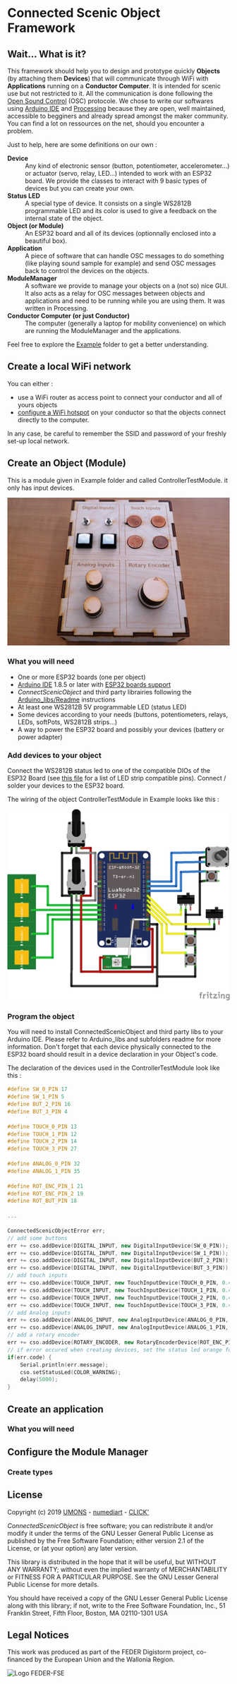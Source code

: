 # Connected Scenic Object Framework

## Wait... What is it?
This framework should help you to design and prototype quickly **Objects** (by attaching them **Devices**) that will 
communicate through WiFi with **Applications** running on a **Conductor Computer**. 
It is intended for scenic use but not restricted to it. All the communication is done following the 
[Open Sound Control](http://opensoundcontrol.org/) (OSC) protocole. 
We chose to write our softwares using [Arduino IDE](https://www.arduino.cc/en/Main/Software)
and [Processing](https://processing.org/) because they are open, well maintained, accessible to begginers and
already spread amongst the maker community. You can find a lot on ressources on the net,
should you encounter a problem.

Just to help, here are some definitions on our own :
<DL>
	<DT><STRONG>Device</STRONG>
	<DD>Any kind of electronic sensor (button, potentiometer, accelerometer...) or actuator (servo, relay, LED...)
	intended to work with an ESP32 board. We provide the classes to interact with 9 basic types of devices 
	but you can create your own.
	<DT><STRONG>Status LED</STRONG>
	<DD>A special type of device. It consists on a single WS2812B programmable LED and its color is used
	to give a feedback on the internal state of the object.
	<DT><STRONG>Object (or Module)</STRONG>
	<DD>An ESP32 board and all of its devices (optionnally enclosed into a beautiful box).
	<DT><STRONG>Application</STRONG>
	<DD>A piece of software that can handle OSC messages to do something (like playing sound sample for example) 
	and send OSC messages back to control the devices on the objects.
	<DT><STRONG>ModuleManager</STRONG>
	<DD>A software we provide to manage your objects on a (not so) nice GUI. 
	It also acts as a relay for OSC messages between objects and applications and need to be running while you
	are using them. It was written in Processing.
	<DT><STRONG>Conductor Computer (or just Conductor)</STRONG>
	<DD>The computer (generally a laptop for mobility convenience) on which are running the ModuleManager 
	and the applications.
</DL>

Feel free to explore the [Example](Example/) folder to get a better understanding.


## Create a local WiFi network
You can either :
* use a WiFi router as access point to connect your conductor and all of yours objects 
* [configure a WiFi hotspot](https://www.howtogeek.com/214080/how-to-turn-your-windows-pc-into-a-wi-fi-hotspot/) 
on your conductor so that the objects connect directly to the computer.

In any case, be careful to remember the SSID and password of your freshly set-up local network.



## Create an Object (Module)

This is a module given in Example folder and called ControllerTestModule. it only has input devices.

![ControllerTestModule in its case](pictures/ControllerTestModule.JPG)

### What you will need
* One or more ESP32 boards (one per object)
* [Arduino IDE](https://www.arduino.cc/en/main/software) 1.8.5 or later 
with [ESP32 boards support](https://github.com/espressif/arduino-esp32#installation-instructions)
* *ConnectScenicObject* and third party librairies following the [Arduino_libs/Readme](Arduino_libs/) instructions
* At least one WS2812B 5V programmable LED (status LED)
* Some devices according to your needs (buttons, potentiometers, relays, LEDs, softPots, WS2812B strips...)
* A way to power the ESP32 board and possibly your devices (battery or power adapter)

### Add devices to your object
Connect the WS2812B status led to one of the compatible DIOs of the ESP32 Board 
(see [this file](Arduino_libs/ConnectedScenicObject/AvailableDevicePins.h) for a list of LED strip compatible pins).
Connect / solder your devices to the ESP32 board.

The wiring of the object ControllerTestModule in Example looks like this : 

![ControllerTestModule wiring](Example/ObjectsHardware/ControllerTestModule_bb.png)

### Program the object
You will need to install ConnectedScenicObject and third party libs to your Arduino IDE.
Please refer to Arduino_libs and subfolders readme for more information.
Don't forget that each device physically connected to the ESP32 board should result in a 
device declaration in your Object's code.

The declaration of the devices used in the ControllerTestModule look like this :

```cpp
#define SW_0_PIN 17
#define SW_1_PIN 5
#define BUT_2_PIN 16
#define BUT_3_PIN 4

#define TOUCH_0_PIN 13
#define TOUCH_1_PIN 12
#define TOUCH_2_PIN 14
#define TOUCH_3_PIN 27

#define ANALOG_0_PIN 32
#define ANALOG_1_PIN 35

#define ROT_ENC_PIN_1 21
#define ROT_ENC_PIN_2 19
#define ROT_BUT_PIN 18

...

ConnectedScenicObjectError err;
// add some buttons
err += cso.addDevice(DIGITAL_INPUT, new DigitalInputDevice(SW_0_PIN));
err += cso.addDevice(DIGITAL_INPUT, new DigitalInputDevice(SW_1_PIN));
err += cso.addDevice(DIGITAL_INPUT, new DigitalInputDevice(BUT_2_PIN));
err += cso.addDevice(DIGITAL_INPUT, new DigitalInputDevice(BUT_3_PIN));
// add touch inputs
err += cso.addDevice(TOUCH_INPUT, new TouchInputDevice(TOUCH_0_PIN, 0.45, 5));
err += cso.addDevice(TOUCH_INPUT, new TouchInputDevice(TOUCH_1_PIN, 0.45, 5));
err += cso.addDevice(TOUCH_INPUT, new TouchInputDevice(TOUCH_2_PIN, 0.45, 5));
err += cso.addDevice(TOUCH_INPUT, new TouchInputDevice(TOUCH_3_PIN, 0.45, 5));
// add Analog inputs
err += cso.addDevice(ANALOG_INPUT, new AnalogInputDevice(ANALOG_0_PIN, 0.01, 5));
err += cso.addDevice(ANALOG_INPUT, new AnalogInputDevice(ANALOG_1_PIN, 0.01, 5));
// add a rotary encoder
err += cso.addDevice(ROTARY_ENCODER, new RotaryEncoderDevice(ROT_ENC_PIN_1, ROT_ENC_PIN_2, ROT_BUT_PIN));
// if error occured when creating devices, set the status led orange for 5 seconds
if(err.code) {
	Serial.println(err.message);
	cso.setStatusLed(COLOR_WARNING);
	delay(5000);
}
```

## Create an application

### What you will need



## Configure the Module Manager

### Create types



## License
Copyright (c) 2019 [UMONS](https://web.umons.ac.be/en/) - [numediart](https://web.umons.ac.be/numediart/fr/accueil/) - [CLICK'](http://www.clicklivinglab.org/)
 
*ConnectedScenicObject* is free software; you can redistribute it and/or
modify it under the terms of the GNU Lesser General Public
License as published by the Free Software Foundation; either
version 2.1 of the License, or (at your option) any later version.

This library is distributed in the hope that it will be useful,
but WITHOUT ANY WARRANTY; without even the implied warranty of
MERCHANTABILITY or FITNESS FOR A PARTICULAR PURPOSE.  See the GNU
Lesser General Public License for more details.

You should have received a copy of the GNU Lesser General Public
License along with this library; if not, write to the Free Software
Foundation, Inc., 51 Franklin Street, Fifth Floor, Boston, MA  02110-1301  USA

## Legal Notices
This work was produced as part of the FEDER Digistorm project, co-financed by the European Union and the Wallonia Region.

![Logo FEDER-FSE](https://www.enmieux.be/sites/all/themes/enmieux_theme/img/logo-feder-fse.png)